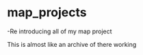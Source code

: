 # map_projects

-Re introducing all of my map project 

This is almost like an archive of there working


